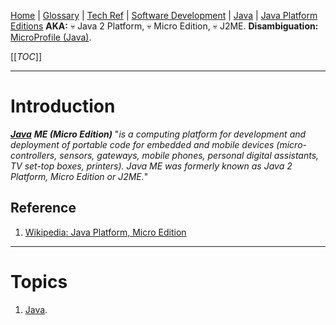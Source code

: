 [Home](/Slalom-LLC/Slalom-Consulting) | [Glossary](/Glossary) | [Tech Ref](/Tech-Ref) | [Software Development](/Tech-Ref/Software-Development) | [Java](/Tech-Ref/Software-Development/Java) | [Java Platform Editions](/Tech-Ref/Software-Development/Java/Java-Platform-Editions)
**AKA:** :skull: Java 2 Platform, :skull: Micro Edition, :skull: J2ME.
**Disambiguation:** [MicroProfile (Java)](/Tech-Ref/Eclipse-Foundation/MicroProfile-\(Java\)).

[[_TOC_]]

---
# Introduction
***[Java](/Tech-Ref/Software-Development/Java)*** ***ME (Micro Edition)*** "_is a computing platform for development and deployment of portable code for embedded and mobile devices (micro-controllers, sensors, gateways, mobile phones, personal digital assistants, TV set-top boxes, printers). Java ME was formerly known as Java 2 Platform, Micro Edition or J2ME._"

## Reference
1. [Wikipedia: Java Platform, Micro Edition](https://en.wikipedia.org/wiki/Java_Platform,_Micro_Edition)

---
# Topics
1. [Java](/Tech-Ref/Software-Development/Java).
